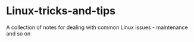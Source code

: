 # Linux-tricks-and-tips
A collection of notes for dealing with common Linux issues - maintenance and so on
